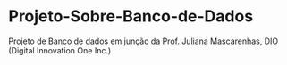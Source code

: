 # Projeto-Sobre-Banco-de-Dados
Projeto de Banco de dados em junção da Prof. Juliana Mascarenhas, DIO (Digital Innovation One Inc.)
